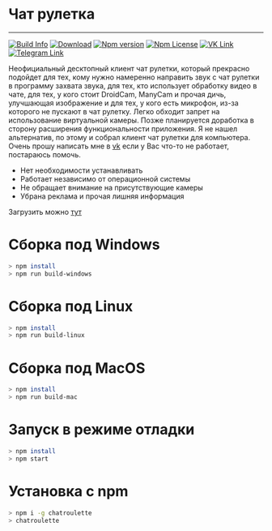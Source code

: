 # Чат рулетка

-----------------
[![Build Info](https://img.shields.io/cirrus/github/vicimpa/chatroulette)](https://github.com/vicimpa/chatroullete)
[![Download](https://img.shields.io/github/downloads/vicimpa/chatroulette/0.0.1/total)](https://github.com/vicimpa/chatroulette/releases)
[![Npm version](https://img.shields.io/npm/v/chatroulette)](https://www.npmjs.com/package/chatroulette)
[![Npm License](https://img.shields.io/npm/l/chatroulette)](https://www.npmjs.com/package/chatroulette)
[![VK Link](https://img.shields.io/badge/social-vk-blue)](https://vk.com/vicimpa)
[![Telegram Link](https://img.shields.io/badge/social-tg-9cf)](https://telegram.im/@vic_dev)

Неофициальный десктопный клиент чат рулетки, который прекрасно подойдет для тех, кому нужно намеренно направить звук с чат рулетки в программу захвата звука, для тех, кто использует обработку видео в чате, для тех, у кого стоит DroidCam, ManyCam и прочая дичь, улучшающая изображение и для тех, у кого есть микрофон, из-за которого не пускают в чат рулетку. Легко обходит запрет на использование виртуальной камеры. Позже планируется доработка в сторону расширения функциональности приложения. Я не нашел альтернатив, по этому и собрал клиент чат рулетки для компьютера. Очень прошу написать мне в [vk](https://vk.com/vicimpa) если у Вас что-то не работает, постараюсь помочь.

- Нет необходимости устанавливать
- Работает независимо от операционной системы
- Не обращает внимание на присутствующие камеры
- Убрана реклама и прочая лишняя информация

Загрузить можно [тут](https://github.com/vicimpa/chatrulette/releases/latest)

# Сборка под Windows

```bash
> npm install
> npm run build-windows
```

# Сборка под Linux

```bash
> npm install
> npm run build-linux
```

# Сборка под MacOS

```bash
> npm install
> npm run build-mac
```

# Запуск в режиме отладки

```bash
> npm install
> npm start
```

# Установка с npm
```bash
> npm i -g chatroulette
> chatroulette
```